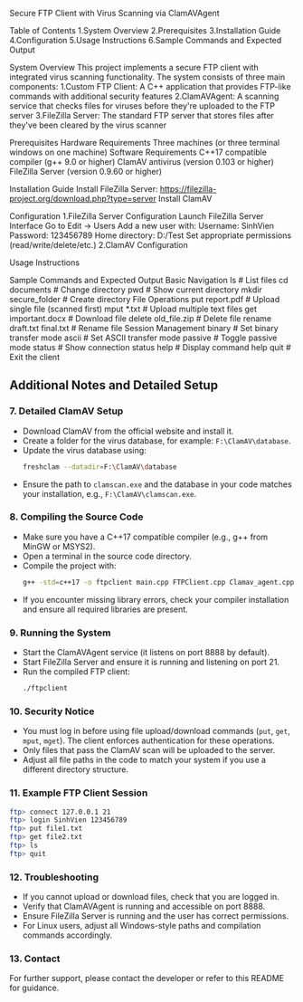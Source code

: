 Secure FTP Client with Virus Scanning via ClamAVAgent

Table of Contents
1.System Overview
2.Prerequisites
3.Installation Guide
4.Configuration
5.Usage Instructions
6.Sample Commands and Expected Output

System Overview
This project implements a secure FTP client with integrated virus scanning functionality. The system consists of three main components:
1.Custom FTP Client: A C++ application that provides FTP-like commands with additional security features
2.ClamAVAgent: A scanning service that checks files for viruses before they're uploaded to the FTP server
3.FileZilla Server: The standard FTP server that stores files after they've been cleared by the virus scanner

Prerequisites
Hardware Requirements
Three machines (or three terminal windows on one machine)
Software Requirements
C++17 compatible compiler (g++ 9.0 or higher)
ClamAV antivirus (version 0.103 or higher)
FileZilla Server (version 0.9.60 or higher)

Installation Guide
Install FileZilla Server: https://filezilla-project.org/download.php?type=server
Install ClamAV

Configuration
1.FileZilla Server Configuration
Launch FileZilla Server Interface
Go to Edit → Users
Add a new user with:
Username: SinhVien
Password: 123456789
Home directory: D:/Test
Set appropriate permissions (read/write/delete/etc.)
2.ClamAV Configuration

Usage Instructions

Sample Commands and Expected Output
Basic Navigation
ls                  # List files
cd documents        # Change directory
pwd                 # Show current directory
mkdir secure_folder # Create directory
File Operations
put report.pdf                  # Upload single file (scanned first)
mput *.txt                      # Upload multiple text files
get important.docx              # Download file
delete old_file.zip             # Delete file
rename draft.txt final.txt      # Rename file
Session Management
binary          # Set binary transfer mode
ascii           # Set ASCII transfer mode
passive         # Toggle passive mode
status          # Show connection status
help            # Display command help
quit            # Exit the client


## Additional Notes and Detailed Setup

### 7. Detailed ClamAV Setup

- Download ClamAV from the official website and install it.
- Create a folder for the virus database, for example: `F:\ClamAV\database`.
- Update the virus database using:
  ```sh
  freshclam --datadir=F:\ClamAV\database
  ```
- Ensure the path to `clamscan.exe` and the database in your code matches your installation, e.g., `F:\ClamAV\clamscan.exe`.

### 8. Compiling the Source Code

- Make sure you have a C++17 compatible compiler (e.g., g++ from MinGW or MSYS2).
- Open a terminal in the source code directory.
- Compile the project with:
  ```sh
  g++ -std=c++17 -o ftpclient main.cpp FTPClient.cpp Clamav_agent.cpp -lws2_32 -lstdc++fs
  ```
- If you encounter missing library errors, check your compiler installation and ensure all required libraries are present.

### 9. Running the System

- Start the ClamAVAgent service (it listens on port 8888 by default).
- Start FileZilla Server and ensure it is running and listening on port 21.
- Run the compiled FTP client:
  ```sh
  ./ftpclient
  ```

### 10. Security Notice

- You must log in before using file upload/download commands (`put`, `get`, `mput`, `mget`). The client enforces authentication for these operations.
- Only files that pass the ClamAV scan will be uploaded to the server.
- Adjust all file paths in the code to match your system if you use a different directory structure.

### 11. Example FTP Client Session

```sh
ftp> connect 127.0.0.1 21
ftp> login SinhVien 123456789
ftp> put file1.txt
ftp> get file2.txt
ftp> ls
ftp> quit
```

### 12. Troubleshooting

- If you cannot upload or download files, check that you are logged in.
- Verify that ClamAVAgent is running and accessible on port 8888.
- Ensure FileZilla Server is running and the user has correct permissions.
- For Linux users, adjust all Windows-style paths and compilation commands accordingly.

### 13. Contact

For further support, please contact the developer or refer to this README for guidance.

